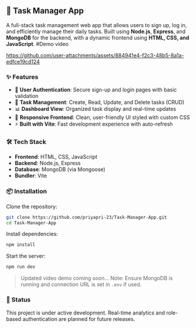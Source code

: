 ## 🚀 Task Manager App

A full-stack task management web app that allows users to sign up, log in, and efficiently manage their daily tasks. Built using **Node.js**, **Express**, and **MongoDB** for the backend, with a dynamic frontend using **HTML, CSS, and JavaScript**.
#Demo video



https://github.com/user-attachments/assets/884941e4-f2c3-48b5-8a1a-edfce19cd124



### ✨ Features
- 🔐 **User Authentication**: Secure sign-up and login pages with basic validation
- 📝 **Task Management**: Create, Read, Update, and Delete tasks (CRUD)
- 📊 **Dashboard View**: Organized task display and real-time updates
- 🎨 **Responsive Frontend**: Clean, user-friendly UI styled with custom CSS
- ⚡ **Built with Vite**: Fast development experience with auto-refresh

### 🛠️ Tech Stack
- **Frontend**: HTML, CSS, JavaScript
- **Backend**: Node.js, Express
- **Database**: MongoDB (via Mongoose)
- **Bundler**: Vite

### 📦 Installation

Clone the repository:
```bash
git clone https://github.com/priyapri-23/Task-Manager-App.git
cd Task-Manager-App
```

Install dependencies:
```bash
npm install
```

Start the server:
```bash
npm run dev
```
> Updated video demo coming soon...
> Note: Ensure MongoDB is running and connection URL is set in `.env` if used.

### 📌 Status
This project is under active development. Real-time analytics and role-based authentication are planned for future releases.
